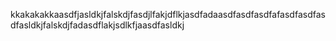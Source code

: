 kkakakakkaasdfjasldkjfalskdjfasdjlfakjdflkjasdfadaasdfasdfasdfafasdfasdfasdfasldkjfalskdjfadasdflakjsdlkfjaasdfasldkj